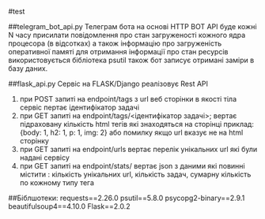 #test

##telegram_bot_api.py 
Телеграм бота на основі HTTP BOT API буде кожні N часу присилати повідомлення про стан загруженості кожного ядра
процесора (в відсотках) а також інформацію про загруженість оперативної памяті
для отримання інформації про стан ресурсів використовується бібліотека psutil
також бот записує отримані заміри в базу даних.

##flask_api.py
Cервіс на FLASK/Django реалізовує Rest API
1) при POST запиті на endpoint/tags з url веб сторінки в якості тіла сервіс пертає
ідентифікатор задачі
2) при GET запиті на endpoint/tags/<ідентифікатор задачі>; вертає підраховану
кількість html тегів які знаходяться на сторінці
приклад: {body: 1, h2: 1, p: 1, img: 2} або помилку якщо url вказує не на
html сторінку
3) при GET запиті на endpoint/urls вертає перелік унікальних url які були надані
сервісу
4) при GET запиті на endpoint/stats/ вертає json з даними які повинні містити :
кількість унікальних url, кількість задач, сумарну кількість по кожному типу тега

##Біблшотеки:
requests==2.26.0
psutil==5.8.0
psycopg2-binary==2.9.1
beautifulsoup4==4.10.0
Flask==2.0.2
